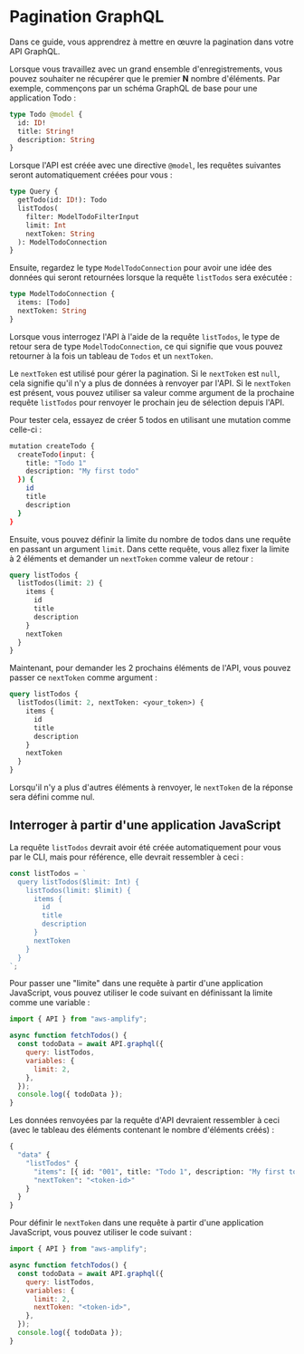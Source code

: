 # Pagination GraphQL

Dans ce guide, vous apprendrez à mettre en œuvre la pagination dans votre API GraphQL.

Lorsque vous travaillez avec un grand ensemble d'enregistrements, vous pouvez souhaiter ne récupérer que le premier **N** nombre d'éléments. Par exemple, commençons par un schéma GraphQL de base pour une application Todo :

```graphql
type Todo @model {
  id: ID!
  title: String!
  description: String
}
```

Lorsque l'API est créée avec une directive `@model`, les requêtes suivantes seront automatiquement créées pour vous :

```graphql
type Query {
  getTodo(id: ID!): Todo
  listTodos(
    filter: ModelTodoFilterInput
    limit: Int
    nextToken: String
  ): ModelTodoConnection
}
```

Ensuite, regardez le type `ModelTodoConnection` pour avoir une idée des données qui seront retournées lorsque la requête `listTodos` sera exécutée :

```graphql
type ModelTodoConnection {
  items: [Todo]
  nextToken: String
}
```

Lorsque vous interrogez l'API à l'aide de la requête `listTodos`, le type de retour sera de type `ModelTodoConnection`, ce qui signifie que vous pouvez retourner à la fois un tableau de `Todos` et un `nextToken`.

Le `nextToken` est utilisé pour gérer la pagination. Si le `nextToken` est `null`, cela signifie qu'il n'y a plus de données à renvoyer par l'API. Si le `nextToken` est présent, vous pouvez utiliser sa valeur comme argument de la prochaine requête `listTodos` pour renvoyer le prochain jeu de sélection depuis l'API.

Pour tester cela, essayez de créer 5 todos en utilisant une mutation comme celle-ci :

```sh
mutation createTodo {
  createTodo(input: {
    title: "Todo 1"
    description: "My first todo"
  }) {
    id
    title
    description
  }
}
```

Ensuite, vous pouvez définir la limite du nombre de todos dans une requête en passant un argument `limit`. Dans cette requête, vous allez fixer la limite à 2 éléments et demander un `nextToken` comme valeur de retour :

```graphql
query listTodos {
  listTodos(limit: 2) {
    items {
      id
      title
      description
    }
    nextToken
  }
}
```

Maintenant, pour demander les 2 prochains éléments de l'API, vous pouvez passer ce `nextToken` comme argument :

```graphql
query listTodos {
  listTodos(limit: 2, nextToken: <your_token>) {
    items {
      id
      title
      description
    }
    nextToken
  }
}
```

Lorsqu'il n'y a plus d'autres éléments à renvoyer, le `nextToken` de la réponse sera défini comme nul.

## Interroger à partir d'une application JavaScript

La requête `listTodos` devrait avoir été créée automatiquement pour vous par le CLI, mais pour référence, elle devrait ressembler à ceci :

```js
const listTodos = `
  query listTodos($limit: Int) {
    listTodos(limit: $limit) {
      items {
        id
        title
        description
      }
      nextToken
    }
  }
`;
```

Pour passer une "limite" dans une requête à partir d'une application JavaScript, vous pouvez utiliser le code suivant en définissant la limite comme une variable :

```js
import { API } from "aws-amplify";

async function fetchTodos() {
  const todoData = await API.graphql({
    query: listTodos,
    variables: {
      limit: 2,
    },
  });
  console.log({ todoData });
}
```

Les données renvoyées par la requête d'API devraient ressembler à ceci (avec le tableau des éléments contenant le nombre d'éléments créés) :

```graphql
{
  "data" {
    "listTodos" {
      "items": [{ id: "001", title: "Todo 1", description: "My first todo" }],
      "nextToken": "<token-id>"
    }
  }
}
```

Pour définir le `nextToken` dans une requête à partir d'une application JavaScript, vous pouvez utiliser le code suivant :

```js
import { API } from "aws-amplify";

async function fetchTodos() {
  const todoData = await API.graphql({
    query: listTodos,
    variables: {
      limit: 2,
      nextToken: "<token-id>",
    },
  });
  console.log({ todoData });
}
```
